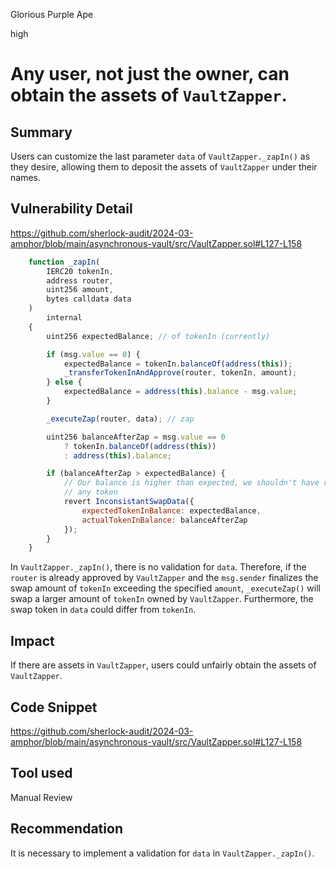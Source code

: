 Glorious Purple Ape

high

# Any user, not just the owner, can obtain the assets of `VaultZapper`.

## Summary

Users can customize the last parameter `data` of `VaultZapper._zapIn()` as they desire, allowing them to deposit the assets of `VaultZapper` under their names.

## Vulnerability Detail

https://github.com/sherlock-audit/2024-03-amphor/blob/main/asynchronous-vault/src/VaultZapper.sol#L127-L158

```javascript
    function _zapIn(
        IERC20 tokenIn,
        address router,
        uint256 amount,
        bytes calldata data
    )
        internal
    {
        uint256 expectedBalance; // of tokenIn (currently)

        if (msg.value == 0) {
            expectedBalance = tokenIn.balanceOf(address(this));
            _transferTokenInAndApprove(router, tokenIn, amount);
        } else {
            expectedBalance = address(this).balance - msg.value;
        }

        _executeZap(router, data); // zap

        uint256 balanceAfterZap = msg.value == 0
            ? tokenIn.balanceOf(address(this))
            : address(this).balance;

        if (balanceAfterZap > expectedBalance) {
            // Our balance is higher than expected, we shouldn't have received
            // any token
            revert InconsistantSwapData({
                expectedTokenInBalance: expectedBalance,
                actualTokenInBalance: balanceAfterZap
            });
        }
    }
```

In `VaultZapper._zapIn()`, there is no validation for `data`. Therefore, if the `router` is already approved by `VaultZapper` and the `msg.sender` finalizes the swap amount of `tokenIn` exceeding the specified `amount`, `_executeZap()` will swap a larger amount of `tokenIn` owned by `VaultZapper`. Furthermore, the swap token in `data` could differ from `tokenIn`.

## Impact

If there are assets in `VaultZapper`, users could unfairly obtain the assets of `VaultZapper`.

## Code Snippet

https://github.com/sherlock-audit/2024-03-amphor/blob/main/asynchronous-vault/src/VaultZapper.sol#L127-L158

## Tool used

Manual Review

## Recommendation

It is necessary to implement a validation for `data` in `VaultZapper._zapIn()`.